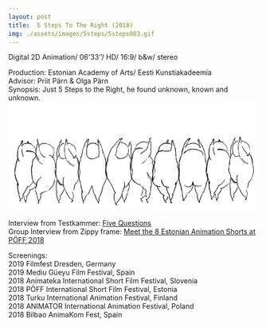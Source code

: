 ```yaml
---
layout: post
title:  5 Steps To The Right (2018)
img: ./assets/images/5steps/5steps003.gif
---
```


Digital 2D Animation/ 06'33’’/ HD/ 16:9/ b&w/ stereo  
  
Production: Estonian Academy of Arts/ Eesti Kunstiakadeemia  
Advisor: Priit Pärn & Olga Pärn  
Synopsis: Just 5 Steps to the Right, he found unknown, known and unknown.
<img src="./assets/images/5steps/5steps001.png" alt="5 Steps To The Right rolling fatty guy"/>  
  
Interview from Testkammer: [Five Questions](https://testkammer.com/2019/10/10/fuenf-fragen-an-aggie-pak-yee-lee/)  
Group Interview from Zippy frame: [Meet the 8 Estonian Animation Shorts at PÖFF 2018](https://zippyframes.com/festivals/estonian-animation-shorts-poff-2018)  
  
Screenings:  
2019 Filmfest Dresden, Germany  
2019 Mediu Güeyu Film Festival, Spain  
2018 Animateka International Short Film Festival, Slovenia  
2018 PÖFF International Short Film Festival, Estonia  
2018 Turku International Animation Festival, Finland  
2018 ANIMATOR International Animation Festival, Poland  
2018 Bilbao AnimaKom Fest, Spain